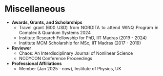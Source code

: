 # Miscellaneous

<div align="justify">

<ul>
<li> <b>Awards, Grants, and Scholarships</b>
<ul>
<li> <div align="justify">Travel grant (600 USD) from NORDITA to attend WINQ Program in Complex & Quantum Systems 2024</div>
<li> Institute Research Fellowship for PhD, IIT Madras (2019 - 2024)
<li> Institute MCM Scholarship for MSc, IIT Madras (2017 - 2019)
</ul>

<li> <b>Reviewer</b>
<ul>
<li> Chaos: An Interdisciplinary Journal of Nonlinear Science
<li> NODYCON Conference Proceedings
</ul>

<li> <b>Professional Affiliations</b>
<ul>
<li> Member (Jan 2025 - now), Institute of Physics, UK
</ul>

</ul>
</div>